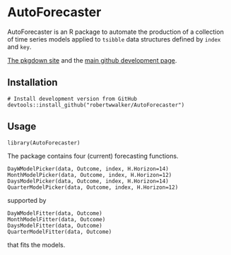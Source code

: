 # AutoForecaster

AutoForecaster is an R package to automate the production of a collection of time series models applied to `tsibble` data structures defined by `index` and `key`.

[The pkgdown site](https://robertwwalker.github.io/AutoForecaster) and the [main github development page](https://github.com/robertwwalker/AutoForecaster/).

## Installation

```
# Install development version from GitHub
devtools::install_github("robertwwalker/AutoForecaster")
```

## Usage

```
library(AutoForecaster)
```

The package contains four (current) forecasting functions.

```
DayWModelPicker(data, Outcome, index, H.Horizon=14)
MonthModelPicker(data, Outcome, index, H.Horizon=12)
DaysModelPicker(data, Outcome, index, H.Horizon=14)
QuarterModelPicker(data, Outcome, index, H.Horizon=12)
```

supported by

```
DayWModelFitter(data, Outcome)
MonthModelFitter(data, Outcome)
DaysModelFitter(data, Outcome)
QuarterModelFitter(data, Outcome)
```

that fits the models.